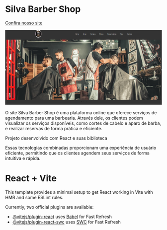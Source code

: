 # Silva Barber Shop

<a href="https://silva-barber-shop-5avw.vercel.app/">Confira nosso site</a>

  <img src="./src/assets/README.png" alt="foto do estabelecimento">

O site Silva Barber Shop é uma plataforma online que oferece serviços de agendamento para uma barbearia. Através dele, os clientes podem visualizar os serviços disponíveis, como cortes de cabelo e aparo de barba, e realizar reservas de forma prática e eficiente.

Projeto desenvolvido com React e suas biblioteca

Essas tecnologias combinadas proporcionam uma experiência de usuário eficiente, permitindo que os clientes agendem seus serviços de forma intuitiva e rápida.


# React + Vite

This template provides a minimal setup to get React working in Vite with HMR and some ESLint rules.

Currently, two official plugins are available:

- [@vitejs/plugin-react](https://github.com/vitejs/vite-plugin-react/blob/main/packages/plugin-react/README.md) uses [Babel](https://babeljs.io/) for Fast Refresh
- [@vitejs/plugin-react-swc](https://github.com/vitejs/vite-plugin-react-swc) uses [SWC](https://swc.rs/) for Fast Refresh
